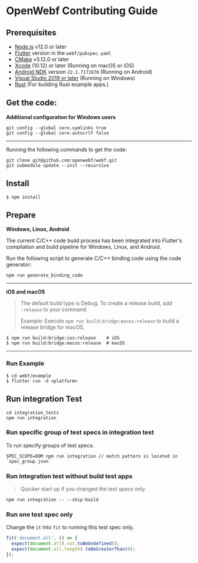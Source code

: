 # OpenWebf Contributing Guide

## Prerequisites

* [Node.js](https://nodejs.org/) v12.0 or later
* [Flutter](https://flutter.dev/docs/get-started/install) version in the `webf/pubspec.yaml`
* [CMake](https://cmake.org/) v3.12.0 or later
* [Xcode](https://developer.apple.com/xcode/) (10.12) or later (Running on macOS or iOS)
* [Android NDK](https://developer.android.com/studio/projects/install-ndk) version `22.1.7171670` (Running on Android)
* [Visual Studio 2019 or later](https://visualstudio.microsoft.com/) (Running on Windows)
* [Rust](https://www.rust-lang.org/) (For building Rust example apps.)

## Get the code:

**Additional configuration for Windows users**

```
git config --global core.symlinks true
git config --global core.autocrlf false
```

-----

Running the following commands to get the code:

```
git clone git@github.com:openwebf/webf.git
git submodule update --init --recursive
```

## Install

```shell
$ npm install
```

## Prepare

**Windows, Linux, Android**

The current C/C++ code build process has been integrated into Flutter's compilation and build pipeline for Windows, Linux, and Android.

Run the following script to generate C/C++ binding code using the code generator:

```shell
npm run generate_binding_code
```

---

**iOS and macOS**

> The default build type is Debug. To create a release build, add `:release` to your command.
>
> Example: Execute `npm run build:bridge:macos:release` to build a release bridge for macOS.

```shell
$ npm run build:bridge:ios:release    # iOS
$ npm run build:bridge:macos:release  # macOS
```

---


### Run Example

```shell
$ cd webf/example
$ flutter run -d <platform>
```

## Run integration Test

```shell
cd integration_tests
npm run integration
```

### Run specific group of test specs in integration test

To run specify groups of test specs:

```shell
SPEC_SCOPE=DOM npm run integration // match pattern is located in `spec_group.json`
```

### Run integration test without build test apps

> Quicker start up if you changed the test specs only.

```shell
npm run integration -- --skip-build
```

### Run one test spec only

Change the `it` into `fit` to running this test spec only.

```typescript
fit('document.all', () => {
  expect(document.all).not.toBeUndefined();
  expect(document.all.length).toBeGreaterThan(0);
});
```
